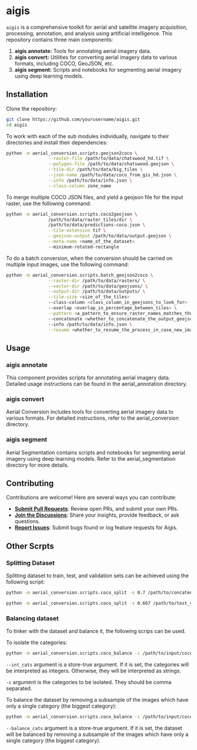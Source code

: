 # aigis

`aigis` is a comprehensive toolkit for aerial and satellite imagery acquisition, processing, annotation, and analysis using artificial intelligence. This repository contains three main components:

1. **aigis annotate:** Tools for annotating aerial imagery data.
2. **aigis convert:** Utilities for converting aerial imagery data to various formats, including COCO, GeoJSON, etc.
3. **aigis segment:** Scripts and notebooks for segmenting aerial imagery using deep learning models.

## Installation

Clone the repository:

```bash
git clone https://github.com/yourusername/aigis.git
cd aigis
```

To work with each of the sub modules individually, navigate to their directories and install their dependencies:

```bash
python -m aerial_conversion.scripts.geojson2coco \
                --raster-file /path/to/data/chatswood_hd.tif \
                --polygon-file /path/to/data/chatswood.geojson \
                --tile-dir /path/to/data/big_tiles \
                --json-name /path/to/data/coco_from_gis_hd.json \
                --info /path/to/data/info.json \
                --class-column zone_name 
```

To merge multiple COCO JSON files, and yield a geojson file for the input raster, use the following command:

```bash
python -m aerial_conversion.scripts.coco2geojson \
                /path/to/data/raster_tiles/dir \
                /path/to/data/predictions-coco.json \
                --tile-extension tif \
                --geojson-output /path/to/data/output.geojson \
                --meta-name <name_of_the_dataset>
                --minimum-rotated-rectangle 
```

To do a batch conversion, when the conversion should be carried on multiple input images, use the following command:

```bash
python -m aerial_conversion.scripts.batch_geojson2coco \
                --raster-dir /path/to/data/rasters/ \
                --vector-dir /path/to/data/geojsons/ \
                --output-dir /path/to/data/outputs/ \
                --tile-size <size_of_the_tiles>
                --class-column <class_column_in_geojsons_to_look_for>
                --overlap <overlap_in_percentage_between_tiles> \
                --pattern <a_pattern_to_ensure_raster_names_matches_the_geojsons>
                --concatenate <whether_to_concatenate_the_output_geojsons_into_one_big_json>
                --info /path/to/data/info.json \
                --resume <whether_to_resume_the_process_in_case_new_images_are_added>
```

## Usage

### aigis annotate
This component provides scripts for annotating aerial imagery data. Detailed usage instructions can be found in the aerial_annotation directory.

### aigis convert
Aerial Conversion includes tools for converting aerial imagery data to various formats. For detailed instructions, refer to the aerial_conversion directory.

### aigis segment
Aerial Segmentation contains scripts and notebooks for segmenting aerial imagery using deep learning models. Refer to the aerial_segmentation directory for more details.

##  Contributing

Contributions are welcome! Here are several ways you can contribute:

- **[Submit Pull Requests](https://github/Sydney-Informatics-Hub/aigis/blob/main/CONTRIBUTING.md)**: Review open PRs, and submit your own PRs.
- **[Join the Discussions](https://github/Sydney-Informatics-Hub/aigis/discussions)**: Share your insights, provide feedback, or ask questions.
- **[Report Issues](https://github/Sydney-Informatics-Hub/aigis/issues)**: Submit bugs found or log feature requests for Aigis.



## Other Scrpts

### Splitting Dataset

Splitting dataset to train, test, and validation sets can be achieved using the following script:

```bash
python -m aerial_conversion.scripts.coco_split -s 0.7 /path/to/concatenated_coco.json /path/to/save/output/train.json /path/to/save/output/test_valid.json

python -m aerial_conversion.scripts.coco_split -s 0.667 /path/to/test_valid.json /path/to/save/output/test.json /path/to/save/output/valid.json
```


### Balancing dataset

To tinker with the dataset and balance it, the following scrips can be used. 

To isolate the categories:
    
```bash
python -m aerial_conversion.scripts.coco_balance -i /path/to/input/coco.json -o /path/to/output/coco-catlimited.json -c '<category 1>,<category 2>,...' --int_cats
```

`--int_cats` argument is a store-true argument. If it is set, the categories will be interpreted as integers. Otherwise, they will be interpreted as strings.

`-c` argument is the categories to be isolated. They should be comma separated.


To balance the dataset by removing a subsample of the images which have only a single category (the biggest category):

```bash
python -m aerial_conversion.scripts.coco_balance -i /path/to/input/coco.json -o /path/to/output/coco-balanced.json --balance_cats
```

`--balance_cats` argument is a store-true argument. If it is set, the dataset will be balanced by removing a subsample of the images which have only a single category (the biggest category).

